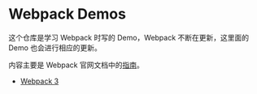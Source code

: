 # Webpack Demos

这个仓库是学习 Webpack 时写的 Demo，Webpack 不断在更新，这里面的 Demo 也会进行相应的更新。

内容主要是 Webpack 官网文档中的[指南](https://webpack.js.org/guides/)。

- [Webpack 3](https://github.com/hezhii/webpack-demos/tree/webpack3)
